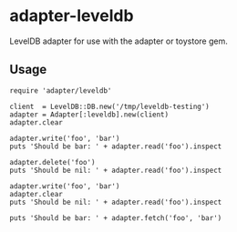 adapter-leveldb
===============

LevelDB adapter for use with the adapter or toystore gem.

Usage
-----

    require 'adapter/leveldb'

    client  = LevelDB::DB.new('/tmp/leveldb-testing')
    adapter = Adapter[:leveldb].new(client)
    adapter.clear

    adapter.write('foo', 'bar')
    puts 'Should be bar: ' + adapter.read('foo').inspect

    adapter.delete('foo')
    puts 'Should be nil: ' + adapter.read('foo').inspect

    adapter.write('foo', 'bar')
    adapter.clear
    puts 'Should be nil: ' + adapter.read('foo').inspect

    puts 'Should be bar: ' + adapter.fetch('foo', 'bar')
